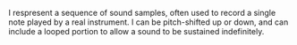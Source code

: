 I respresent a sequence of sound samples, often used to record a single note played by a real instrument. I can be pitch-shifted up or down, and can include a looped portion to allow a sound to be sustained indefinitely.
